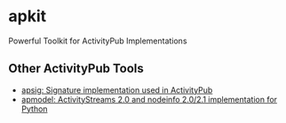 # apkit
Powerful Toolkit for ActivityPub Implementations
## Other ActivityPub Tools
- [apsig: Signature implementation used in ActivityPub](https://github.com/AmaseCocoa/apsig)
- [apmodel: ActivityStreams 2.0 and nodeinfo 2.0/2.1 implementation for Python](https://github.com/AmaseCocoa/apmodel)